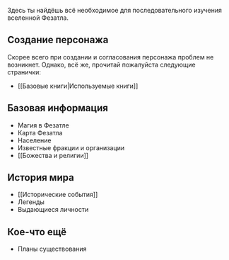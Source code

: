 Здесь ты найдёшь всё необходимое для последовательного изучения вселенной Фезатла.

## Создание персонажа

Скорее всего при создании и согласования персонажа проблем не возникнет. Однако, всё же, прочитай пожалуйста следующие странички:

* [[Базовые книги|Используемые книги]]

## Базовая информация

* Магия в Фезатле
* Карта Фезатла
* Население
* Известные фракции и организации
* [[Божества и религии]]

## История мира

* [[Исторические события]]
* Легенды
* Выдающиеся личности

## Кое-что ещё

* Планы существования